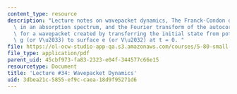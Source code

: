 ```yaml
---
content_type: resource
description: "Lecture notes on wavepacket dynamics, The Franck-Condon distribution\
  \ in an absorption spectrum, and the Fourier transform of the autocorrelation function\
  \ for a wavepacket created by transferring the initial state from potential surface\
  \ g (or V\u2033) to surface e (or V\u2032) at t = 0. "
file: https://ol-ocw-studio-app-qa.s3.amazonaws.com/courses/5-80-small-molecule-spectroscopy-and-dynamics-fall-2008/3dbea21c5855ef9ccaea18d9f95271d6_34_580ln_fa08.pdf
file_type: application/pdf
parent_uid: 45cbf973-fa83-2323-e04f-344577c66e15
resourcetype: Document
title: 'Lecture #34: Wavepacket Dynamics'
uid: 3dbea21c-5855-ef9c-caea-18d9f95271d6
---
```

